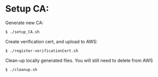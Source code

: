 
# Setup CA:
Generate new CA:
```bash
$ ./setup_CA.sh
```

Create verification cert, and upload to AWS:
```bash
$ ./register-verificationCert.sh
```

Clean-up locally generated files.  You will still need to delete from AWS
```bash
$ ./cleanup.sh
```
